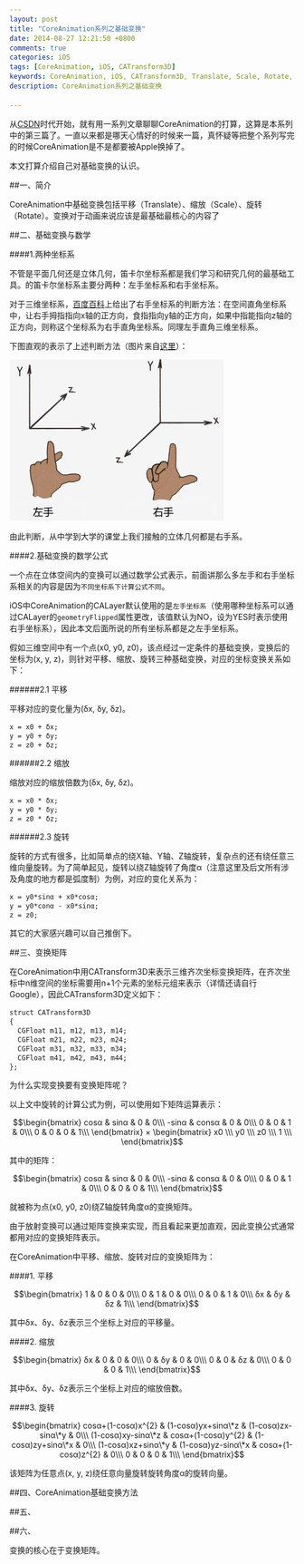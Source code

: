 ```yaml
---
layout: post
title: "CoreAnimation系列之基础变换"
date: 2014-08-27 12:21:50 +0800
comments: true
categories: iOS
tags: [CoreAnimation, iOS, CATransform3D]
keywords: CoreAnimation, iOS, CATransform3D, Translate, Scale, Rotate, 平移, 缩放, 旋转
description: CoreAnimation系列之基础变换

---
```


<script type="text/javascript" src="http://cdn.mathjax.org/mathjax/latest/MathJax.js?config=default"></script>

从[CSDN]()时代开始，就有用一系列文章聊聊CoreAnimation的打算，这算是本系列中的第三篇了。一直以来都是哪天心情好的时候来一篇，真怀疑等把整个系列写完的时候CoreAnimation是不是都要被Apple换掉了。

本文打算介绍自己对基础变换的认识。

##一、简介

CoreAnimation中基础变换包括平移（Translate）、缩放（Scale）、旋转（Rotate）。变换对于动画来说应该是最基础最核心的内容了


##二、基础变换与数学

####1.两种坐标系

不管是平面几何还是立体几何，笛卡尔坐标系都是我们学习和研究几何的最基础工具。的笛卡尔坐标系主要分两种：左手坐标系和右手坐标系。

对于三维坐标系，[百度百科](http://baike.baidu.com/view/2939423.htm)上给出了右手坐标系的判断方法：在空间直角坐标系中，让右手拇指指向x轴的正方向，食指指向y轴的正方向，如果中指能指向z轴的正方向，则称这个坐标系为右手直角坐标系。同理左手直角三维坐标系。

下图直观的表示了上述判断方法（图片来自[这里](http://outofmemory.cn/wr/?u=http%3A%2F%2Fwonderffee.github.io%2Fblog%2F2013%2F10%2F17%2Fa-simple-method-to-determine-positive-rotation-in-in-three-dimensional-space%2F)）：

![left-right hand coordinate](/images/article6/coordinate-system.jpg)

由此判断，从中学到大学的课堂上我们接触的立体几何都是右手系。

####2.基础变换的数学公式

一个点在立体空间内的变换可以通过数学公式表示，前面讲那么多左手和右手坐标系相关的内容是因为`不同坐标系下计算公式不同`。

iOS中CoreAnimation的CALayer默认使用的是`左手坐标系`（使用哪种坐标系可以通过CALayer的`geometryFlipped`属性更改，该值默认为NO，设为YES时表示使用右手坐标系），因此本文后面所说的所有坐标系都是之左手坐标系。

假如三维空间中有一个点(x0, y0, z0)，该点经过一定条件的基础变换，变换后的坐标为(x, y, z)，则针对平移、缩放、旋转三种基础变换，对应的坐标变换关系如下：

######2.1 平移

平移对应的变化量为(δx, δy, δz)。

```
x = x0 + δx;
y = y0 + δy;
z = z0 + δz;
```

######2.2 缩放

缩放对应的缩放倍数为(δx, δy, δz)。

```
x = x0 * δx;
y = y0 * δy;
z = z0 * δz;
```

######2.3 旋转

旋转的方式有很多，比如简单点的绕X轴、Y轴、Z轴旋转，复杂点的还有绕任意三维向量旋转。为了简单起见，旋转以绕Z轴旋转了角度α（注意这里及后文所有涉及角度的地方都是弧度制）为例，对应的变化关系为：

```
x = y0*sinα + x0*cosα;
y = y0*conα - x0*sinα;
z = z0;
```

其它的大家感兴趣可以自己推倒下。


##三、变换矩阵

在CoreAnimation中用CATransform3D来表示三维齐次坐标变换矩阵，在齐次坐标中n维空间的坐标需要用n+1个元素的坐标元组来表示（详情还请自行Google），因此CATransform3D定义如下：

```
struct CATransform3D
{
  CGFloat m11, m12, m13, m14;
  CGFloat m21, m22, m23, m24;
  CGFloat m31, m32, m33, m34;
  CGFloat m41, m42, m43, m44;
};
```
为什么实现变换要有变换矩阵呢？

以上文中旋转的计算公式为例，可以使用如下矩阵运算表示：

$$\begin{bmatrix}
cosα & sinα & 0 & 0\\\
-sinα & consα & 0 & 0\\\
0 & 0 & 1 & 0\\\
0 & 0 & 0 & 1\\\
\end{bmatrix}
×
\begin{bmatrix}
x0 \\\
y0 \\\
z0 \\\
1 \\\
\end{bmatrix}$$

其中的矩阵：

$$\begin{bmatrix}
cosα & sinα & 0 & 0\\\
-sinα & consα & 0 & 0\\\
0 & 0 & 1 & 0\\\
0 & 0 & 0 & 1\\\
\end{bmatrix}$$

就被称为点(x0, y0, z0)绕Z轴旋转角度α的变换矩阵。

由于放射变换可以通过矩阵变换来实现，而且看起来更加直观，因此变换公式通常都用对应的变换矩阵表示。

在CoreAnimation中平移、缩放、旋转对应的变换矩阵为：

####1. 平移

$$\begin{bmatrix}
1 & 0 & 0 & 0\\\
0 & 1 & 0 & 0\\\
0 & 0 & 1 & 0\\\
δx & δy & δz & 1\\\
\end{bmatrix}$$

其中δx、δy、δz表示三个坐标上对应的平移量。

####2. 缩放

$$\begin{bmatrix}
δx & 0 & 0 & 0\\\
0 & δy & 0 & 0\\\
0 & 0 & δz & 0\\\
0 & 0 & 0 & 1\\\
\end{bmatrix}$$

其中δx、δy、δz表示三个坐标上对应的缩放倍数。

####3. 旋转

$$\begin{bmatrix}
cosα+(1-cosα)x^{2} & (1-cosα)yx+sinα\*z & (1-cosα)zx-sinα\*y & 0\\\
(1-cosα)xy-sinα\*z & cosα+(1-cosα)y^{2} & (1-cosα)zy+sinα\*x & 0\\\
(1-cosα)xz+sinα\*y & (1-cosα)yz-sinα\*x & cosα+(1-cosα)z^{2} & 0\\\
0 & 0 & 0 & 1\\\
\end{bmatrix}$$

该矩阵为任意点(x, y, z)绕任意向量旋转旋转角度α的旋转向量。


##四、CoreAnimation基础变换方法


##五、

##六、



变换的核心在于变换矩阵。

